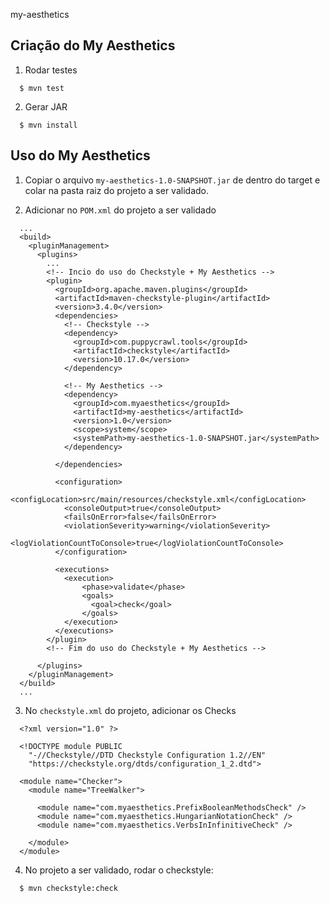 my-aesthetics

## Criação do My Aesthetics

1. Rodar testes
  ```
    $ mvn test
  ```

2. Gerar JAR
  ```
    $ mvn install 
  ```

## Uso do My Aesthetics

1. Copiar o arquivo `my-aesthetics-1.0-SNAPSHOT.jar` de dentro do target e colar na pasta raiz do projeto a ser validado.

2. Adicionar no `POM.xml` do projeto a ser validado
  ```
    ...
    <build>
      <pluginManagement>
        <plugins>
          ...
          <!-- Incio do uso do Checkstyle + My Aesthetics -->
          <plugin>
            <groupId>org.apache.maven.plugins</groupId>
            <artifactId>maven-checkstyle-plugin</artifactId>
            <version>3.4.0</version>
            <dependencies>
              <!-- Checkstyle -->
              <dependency>
                <groupId>com.puppycrawl.tools</groupId>
                <artifactId>checkstyle</artifactId>
                <version>10.17.0</version>
              </dependency>

              <!-- My Aesthetics -->
              <dependency>
                <groupId>com.myaesthetics</groupId>
                <artifactId>my-aesthetics</artifactId>
                <version>1.0</version>
                <scope>system</scope>
                <systemPath>my-aesthetics-1.0-SNAPSHOT.jar</systemPath>
              </dependency>

            </dependencies>

            <configuration>
              <configLocation>src/main/resources/checkstyle.xml</configLocation>
              <consoleOutput>true</consoleOutput>
              <failsOnError>false</failsOnError>
              <violationSeverity>warning</violationSeverity>
              <logViolationCountToConsole>true</logViolationCountToConsole>
            </configuration>

            <executions>
              <execution>
                  <phase>validate</phase>
                  <goals>
                    <goal>check</goal>
                  </goals>
              </execution>
            </executions>
          </plugin>
          <!-- Fim do uso do Checkstyle + My Aesthetics -->

        </plugins>
      </pluginManagement>
    </build>
    ...
  ```


3. No `checkstyle.xml` do projeto, adicionar os Checks
  ```
    <?xml version="1.0" ?>
    
    <!DOCTYPE module PUBLIC
      "-//Checkstyle//DTD Checkstyle Configuration 1.2//EN"
      "https://checkstyle.org/dtds/configuration_1_2.dtd">
    
    <module name="Checker">
      <module name="TreeWalker">

        <module name="com.myaesthetics.PrefixBooleanMethodsCheck" />
        <module name="com.myaesthetics.HungarianNotationCheck" />
        <module name="com.myaesthetics.VerbsInInfinitiveCheck" />

      </module>
    </module>
  ```

4. No projeto a ser validado, rodar o checkstyle:
  ```
    $ mvn checkstyle:check
  ```



